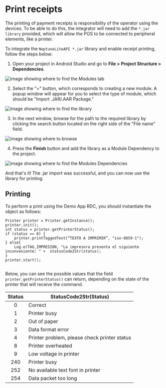 # Print receipts

The printing of payment receipts is responsibility of the operator using the devices. To be able to do this, the integrator will need to add the `*.jar library` provided, which will allow the POS to be connected to peripheral elements, like a printer.

To integrate the `NeptuneLiteAPI *.jar` library and enable receipt printing, follow the steps below:

1. Open your project in Android Studio and go to **File > Project Structure > Dependencies**.

![image showing where to find the Modules tab](/images/Redelcom/importar-librería2.png)

2. Select the "+" button, which corresponds to creating a new module. A popup window will appear for you to select the type of module, which should be "Import .JAR/.AAR Package."

![image showing where to find the library](/images/Redelcom/importar-librería3.png)

3. In the next window, browse for the path to the required library by clicking the search button located on the right side of the "File name" field.

![image showing where to browse](/images/Redelcom/importar-librería4.png)

4. Press the **Finish** button and add the library as a Module Dependency to the project.

![image showing where to find the Modules Dependencies](/images/Redelcom/integrar-librería5.png)

And that's it! The .jar import was successful, and you can now use the library for printing.


## Printing
To perform a print using the Demo App RDC, you should instantiate the object as follows:

```android
Printer printer = Printer.getInstance(); 
printer.init(); 
int status = printer.getPrinterStatus(); 
if (status == 0) { 
    printer.printTaggedText(“TEXTO A IMPRIMIR”, "iso-8859-1"); 
} else{ 
    Log.e(TAG_IMPRESION, "La impresora presenta el siguiente inconveniente: " +  statusCode2Str(status); 
} 
printer.start();  
 
```

Below, you can see the possible values that the field `printer.getPrinterStatus()` can return, depending on the state of the printer that will receive the command.

| Status | StatusCode2Str(Status) |
|:---:|---|
| 0 | Correct |
| 1 | Printer busy |
| 2 | Out of paper |
| 3 | Data format error |
| 4 | Printer problem, please check printer status |
| 8 | Printer overheated |
| 9 | Low voltage in printer |
| 240 | Printer busy |
| 252 | No available text font in printer |
| 254 | Data packet too long |

